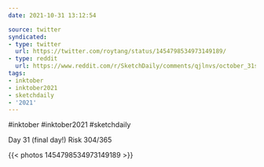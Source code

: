 ```yaml
---
date: 2021-10-31 13:12:54

source: twitter
syndicated:
- type: twitter
  url: https://twitter.com/roytang/status/1454798534973149189/
- type: reddit
  url: https://www.reddit.com/r/SketchDaily/comments/qjlnvs/october_31st_drawlloween_trick_or_treat/hirwymx/
tags:
- inktober
- inktober2021
- sketchdaily
- '2021'
---
```


#inktober #inktober2021 #sketchdaily



Day 31 (final day!) Risk 304/365 

{{< photos 1454798534973149189 >}}